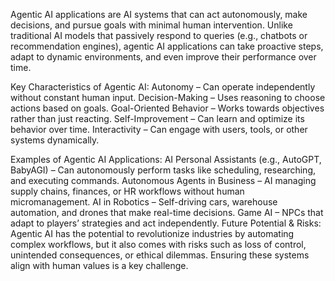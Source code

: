 Agentic AI applications are AI systems that can act autonomously, make decisions, and pursue goals with minimal human intervention. Unlike traditional AI models that passively respond to queries (e.g., chatbots or recommendation engines), agentic AI applications can take proactive steps, adapt to dynamic environments, and even improve their performance over time.

Key Characteristics of Agentic AI:
Autonomy – Can operate independently without constant human input.
Decision-Making – Uses reasoning to choose actions based on goals.
Goal-Oriented Behavior – Works towards objectives rather than just reacting.
Self-Improvement – Can learn and optimize its behavior over time.
Interactivity – Can engage with users, tools, or other systems dynamically.

Examples of Agentic AI Applications:
AI Personal Assistants (e.g., AutoGPT, BabyAGI) – Can autonomously perform tasks like scheduling, researching, and executing commands.
Autonomous Agents in Business – AI managing supply chains, finances, or HR workflows without human micromanagement.
AI in Robotics – Self-driving cars, warehouse automation, and drones that make real-time decisions.
Game AI – NPCs that adapt to players’ strategies and act independently.
Future Potential & Risks:
Agentic AI has the potential to revolutionize industries by automating complex workflows, but it also comes with risks such as loss of control, unintended consequences, or ethical dilemmas. Ensuring these systems align with human values is a key challenge.
